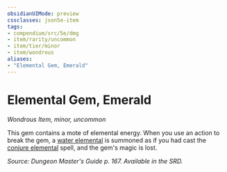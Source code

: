 ```yaml
---
obsidianUIMode: preview
cssclasses: json5e-item
tags:
- compendium/src/5e/dmg
- item/rarity/uncommon
- item/tier/minor
- item/wondrous
aliases: 
- "Elemental Gem, Emerald"
---
```

# Elemental Gem, Emerald
*Wondrous Item, minor, uncommon*  


This gem contains a mote of elemental energy. When you use an action to break the gem, a [water elemental](z_compendium/bestiary/elemental/water-elemental.md) is summoned as if you had cast the [conjure elemental](z_compendium/spells/conjure-elemental.md) spell, and the gem's magic is lost.

*Source: Dungeon Master's Guide p. 167. Available in the SRD.*